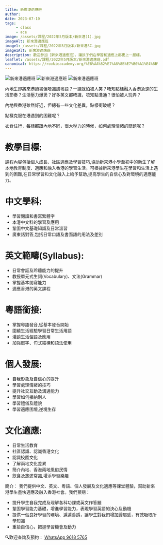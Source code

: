 ```yaml
---
title: 新來港適應班
author:
date: 2023-07-10
tags: 
     - class
     - ace
image: /assets/課程/2022年5月版本/新來港(1).jpg
imageAlt: 新來港適應班
image1: /assets/課程/2022年5月版本/新來港SC.jpg
image1Alt: 新來港適應班
description: 歡迎參加［新來港適應班］，讓孩子們在學習和適應上都更上一層樓。
leaflet: /assets/課程/2022年5月版本/新來港適應班.pdf
canonical: https://rookieacademy.org/%E8%AA%B2%E7%A8%8B%E7%B0%A1%E4%BB%8B/%E6%9C%80%E5%A4%9A%E5%90%8C%E5%AD%B8%E5%A0%B1%E5%90%8D%E7%9A%84%E8%AA%B2%E7%A8%8B%E6%8E%92%E5%90%8D/
---
```

![新來港適應班](/assets/課程/2022年5月版本/新來港TC.jpg)
![新來港適應班](/assets/課程/2022年5月版本/新來港(1).jpg) ![新來港適應班](/assets/課程/2022年5月版本/新來港(2).jpg)

內地生即將來港讀書但唔識講粵語？一講就怕被人笑？唔知點樣融入香港急速的生活節奏？生活壓力爆煲？好多英文都唔識，唔知點溝通？很怕被人玩弄？

內地與香港雖然好近，但總有一些文化差異，點樣衝破呢？

點樣克服在港遇到的困難呢？

衣食住行，每樣都跟內地不同，很大壓力的時候，如何處理情緒的問題呢？

# 教學目標:
課程內容包括個人成長、社區適應及學習技巧,協助新來港小學至初中的新生了解本地教育制度、適應和融入香港的學習生活。可根據新來港學生在學習和生活上遇到的困難,在日常學習和文化融入上給予幫助,提高學生的自信心及對環境的適應能力。

# 中文學科:
- 學習閱讀和書寫繁體字
- 本港中文科的學習及應用
- 鞏固中文基礎知識及日常溫習
- 廣東話對答,包括日常口語及書面語的用法及差別

# 英文範疇(Syllabus):
- 日常會話及聆聽能力的提升
- 教授單元式生詞(Vocabulary)、文法(Grammar)
- 掌握基本閱寫能力
- 適應香港的英文課程

# 粵語銜接:
- 掌握粵語發音,從基本發音開始
- 圍繞生活經驗學習日常生活用語
- 淺談生活俚語及應用
- 加強單字、句式結構和語法使用

# 個人發展:
- 自我形象及自信心的提升
- 學習處理情緒的技巧
- 提升社交互動及溝通能力
- 學習如何接納別人
- 學習禮儀及禮貌
- 學習適應困境,逆境生存

# 文化適應:
- 日常生活教育
- 社區認識、認識香港文化
- 認識校園文化
- 了解兩地文化差異
- 簡介內地、香港兩地風俗民情
- 飲食及旅遊常識,增添學習樂趣 

簡介： 我們提供中文、英文、粵語、個人發展及文化適應等課堂體驗，幫助新來港學生盡快適應及融入香港社會。我們預期：
- 提升學生自我完成及理解各科功課或英文作答題
- 鞏固學習能力基礎，增進學習能力，表現學習英語的決心及動機
- 提供一個良好學習的環境、遁遁善誘，讓學生對我們增加歸屬感，有效吸取所學知識
- 重拾自信心，把握學習機會及動力

🔍歡迎查詢及預約： [WhatsApp 9618 5765](https://wa.me/85296185765) 

